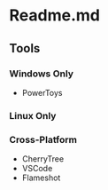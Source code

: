 # Readme.md
## Tools
### Windows Only
- PowerToys
### Linux Only
### Cross-Platform
- CherryTree
- VSCode
- Flameshot
